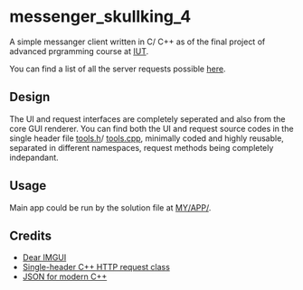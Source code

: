 # messenger_skullking_4
A simple messanger client written in C/ C++ as of the final project of advanced prgramming course at [IUT](https://english.iut.ac.ir/).

You can find a list of all the server requests possible [here](https://github.com/gravelord-nito/messenger_skullking_4/blob/main/Messenger%20All%20request%20and%20reply%20format.pdf).

## Design
The UI and request interfaces are completely seperated and also from the core GUI renderer. You can find both the UI and request source codes in the single header file [tools.h](https://github.com/gravelord-nito/messenger_skullking_4/blob/IMGUI/MY/APP/MAIN/tools.h)/ [tools.cpp](https://github.com/gravelord-nito/messenger_skullking_4/blob/IMGUI/MY/APP/MAIN/tools.cpp), minimally coded and highly reusable, separated in different namespaces, request methods being completely indepandant.

## Usage
Main app could be run by the solution file at [MY/APP/](https://github.com/gravelord-nito/messenger_skullking_4/tree/IMGUI/MY/APP).

##  Credits
* [Dear IMGUI](https://github.com/ocornut/imgui)
* [Single-header C++ HTTP request class ](https://github.com/elnormous/HTTPRequest)
* [JSON for modern C++](https://github.com/nlohmann/json#thanks)
